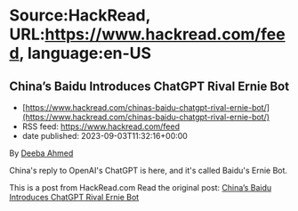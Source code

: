 # Source:HackRead, URL:https://www.hackread.com/feed, language:en-US

## China’s Baidu Introduces ChatGPT Rival Ernie Bot
 - [https://www.hackread.com/chinas-baidu-chatgpt-rival-ernie-bot/](https://www.hackread.com/chinas-baidu-chatgpt-rival-ernie-bot/)
 - RSS feed: https://www.hackread.com/feed
 - date published: 2023-09-03T11:32:16+00:00

<p>By <a href="https://www.hackread.com/author/deeba/" rel="nofollow">Deeba Ahmed</a></p>
<p>China's reply to OpenAI's ChatGPT is here, and it's called Baidu's Ernie Bot.</p>
<p>This is a post from HackRead.com Read the original post: <a href="https://www.hackread.com/chinas-baidu-chatgpt-rival-ernie-bot/" rel="nofollow">China’s Baidu Introduces ChatGPT Rival Ernie Bot</a></p>

